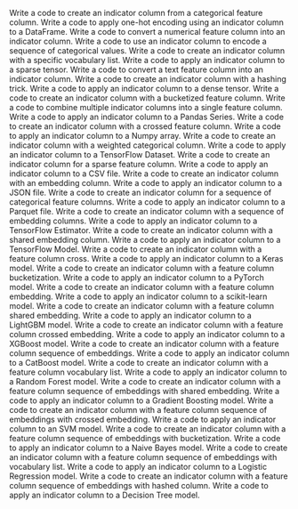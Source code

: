 Write a code to create an indicator column from a categorical feature column.
Write a code to apply one-hot encoding using an indicator column to a DataFrame.
Write a code to convert a numerical feature column into an indicator column.
Write a code to use an indicator column to encode a sequence of categorical values.
Write a code to create an indicator column with a specific vocabulary list.
Write a code to apply an indicator column to a sparse tensor.
Write a code to convert a text feature column into an indicator column.
Write a code to create an indicator column with a hashing trick.
Write a code to apply an indicator column to a dense tensor.
Write a code to create an indicator column with a bucketized feature column.
Write a code to combine multiple indicator columns into a single feature column.
Write a code to apply an indicator column to a Pandas Series.
Write a code to create an indicator column with a crossed feature column.
Write a code to apply an indicator column to a Numpy array.
Write a code to create an indicator column with a weighted categorical column.
Write a code to apply an indicator column to a TensorFlow Dataset.
Write a code to create an indicator column for a sparse feature column.
Write a code to apply an indicator column to a CSV file.
Write a code to create an indicator column with an embedding column.
Write a code to apply an indicator column to a JSON file.
Write a code to create an indicator column for a sequence of categorical feature columns.
Write a code to apply an indicator column to a Parquet file.
Write a code to create an indicator column with a sequence of embedding columns.
Write a code to apply an indicator column to a TensorFlow Estimator.
Write a code to create an indicator column with a shared embedding column.
Write a code to apply an indicator column to a TensorFlow Model.
Write a code to create an indicator column with a feature column cross.
Write a code to apply an indicator column to a Keras model.
Write a code to create an indicator column with a feature column bucketization.
Write a code to apply an indicator column to a PyTorch model.
Write a code to create an indicator column with a feature column embedding.
Write a code to apply an indicator column to a scikit-learn model.
Write a code to create an indicator column with a feature column shared embedding.
Write a code to apply an indicator column to a LightGBM model.
Write a code to create an indicator column with a feature column crossed embedding.
Write a code to apply an indicator column to a XGBoost model.
Write a code to create an indicator column with a feature column sequence of embeddings.
Write a code to apply an indicator column to a CatBoost model.
Write a code to create an indicator column with a feature column vocabulary list.
Write a code to apply an indicator column to a Random Forest model.
Write a code to create an indicator column with a feature column sequence of embeddings with shared embedding.
Write a code to apply an indicator column to a Gradient Boosting model.
Write a code to create an indicator column with a feature column sequence of embeddings with crossed embedding.
Write a code to apply an indicator column to an SVM model.
Write a code to create an indicator column with a feature column sequence of embeddings with bucketization.
Write a code to apply an indicator column to a Naive Bayes model.
Write a code to create an indicator column with a feature column sequence of embeddings with vocabulary list.
Write a code to apply an indicator column to a Logistic Regression model.
Write a code to create an indicator column with a feature column sequence of embeddings with hashed column.
Write a code to apply an indicator column to a Decision Tree model.